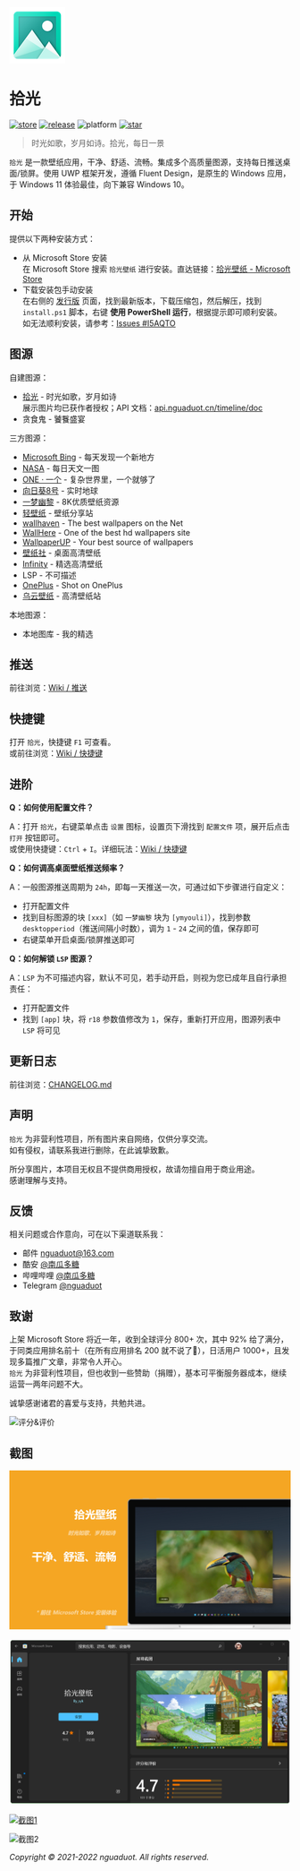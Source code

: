 ![icon](./sample/icon.png)

# 拾光

[![store](https://img.shields.io/badge/microsoft%20store-v7.4-brightgreen)](https://www.microsoft.com/store/apps/9N7VHQ989BB7)
[![release](https://img.shields.io/badge/release-v7.4.221004-blue)](https://gitee.com/nguaduot/timeline/releases)
![platform](https://img.shields.io/badge/platform-Windows%2011%20%26%2010-lightgrey)
[![star](https://gitee.com/nguaduot/timeline/badge/star.svg?theme=dark)](https://gitee.com/nguaduot/timeline)

> 时光如歌，岁月如诗。拾光，每日一景

`拾光` 是一款壁纸应用，干净、舒适、流畅。集成多个高质量图源，支持每日推送桌面/锁屏。使用 UWP 框架开发，遵循 Fluent Design，是原生的 Windows 应用，于 Windows 11 体验最佳，向下兼容 Windows 10。

## 开始

提供以下两种安装方式：

+ 从 Microsoft Store 安装  
  在 Microsoft Store 搜索 `拾光壁纸` 进行安装。直达链接：[拾光壁纸 - Microsoft Store](https://www.microsoft.com/store/apps/9N7VHQ989BB7)
+ 下载安装包手动安装    
  在右侧的 [发行版](https://gitee.com/nguaduot/timeline/releases) 页面，找到最新版本，下载压缩包，然后解压，找到 `install.ps1` 脚本，右键 **使用 PowerShell 运行**，根据提示即可顺利安装。  
  如无法顺利安装，请参考：[Issues #I5AQTO](https://gitee.com/nguaduot/timeline/issues/I5AQTO)

## 图源

自建图源：
+ [拾光](https://api.nguaduot.cn/timeline/doc) - 时光如歌，岁月如诗  
  展示图片均已获作者授权；API 文档：[api.nguaduot.cn/timeline/doc](https://api.nguaduot.cn/timeline/doc)
+ 贪食鬼 - 饕餮盛宴

三方图源：
+ [Microsoft Bing](https://cn.bing.com) - 每天发现一个新地方
+ [NASA](https://apod.nasa.gov/apod) - 每日天文一图
+ [ONE · 一个](http://m.wufazhuce.com/one) - 复杂世界里，一个就够了
+ [向日葵8号](https://himawari.asia/) - 实时地球
+ [一梦幽黎](https://www.ymyouli.com) - 8K优质壁纸资源
+ [轻壁纸](https://bz.qinggongju.com) - 壁纸分享站
+ [wallhaven](https://wallhaven.cc/) - The best wallpapers on the Net
+ [WallHere](https://wallhere.com) - One of the best hd wallpapers site
+ [WallpaperUP](https://www.wallpaperup.com) - Your best source of wallpapers
+ [壁纸社](https://www.toopic.cn/dnbz) - 桌面高清壁纸
+ [Infinity](http://cn.infinitynewtab.com) - 精选高清壁纸
+ LSP - 不可描述
+ [OnePlus](https://photos.oneplus.com) - Shot on OnePlus
+ [乌云壁纸](https://www.obzhi.com) - 高清壁纸站

本地图源：
+ 本地图库 - 我的精选

## 推送

前往浏览：[Wiki / 推送](https://gitee.com/nguaduot/timeline/wikis/%E6%8E%A8%E9%80%81)

## 快捷键

打开 `拾光`，快捷键 `F1` 可查看。  
或前往浏览：[Wiki / 快捷键](https://gitee.com/nguaduot/timeline/wikis/%E5%BF%AB%E6%8D%B7%E9%94%AE)

## 进阶

**Q：如何使用配置文件？**

A：打开 `拾光`，右键菜单点击 `设置` 图标，设置页下滑找到 `配置文件` 项，展开后点击 `打开` 按钮即可。  
或使用快捷键：`Ctrl` + `I`。详细玩法：[Wiki / 快捷键](https://gitee.com/nguaduot/timeline/wikis/%E9%85%8D%E7%BD%AE%E6%96%87%E4%BB%B6)

**Q：如何调高桌面壁纸推送频率？**

A：一般图源推送周期为 `24h`，即每一天推送一次，可通过如下步骤进行自定义：
+ 打开配置文件
+ 找到目标图源的块 `[xxx]`（如 `一梦幽黎` 块为 `[ymyouli]`），找到参数 `desktopperiod`（推送间隔小时数），调为 `1` - `24` 之间的值，保存即可
+ 右键菜单开启桌面/锁屏推送即可

**Q：如何解锁 `LSP` 图源？**

A：`LSP` 为不可描述内容，默认不可见，若手动开启，则视为您已成年且自行承担责任：
+ 打开配置文件
+ 找到 `[app]` 块，将 `r18` 参数值修改为 `1`，保存，重新打开应用，图源列表中 `LSP` 将可见

## 更新日志

前往浏览：[CHANGELOG.md](./CHANGELOG.md)

## 声明

`拾光` 为非营利性项目，所有图片来自网络，仅供分享交流。  
如有侵权，请联系我进行删除，在此诚挚致歉。

所分享图片，本项目无权且不提供商用授权，故请勿擅自用于商业用途。  
感谢理解与支持。

## 反馈

相关问题或合作意向，可在以下渠道联系我：
+ 邮件 [nguaduot@163.com](mailto:nguaduot@163.com)
+ 酷安 [@南瓜多糖](http://www.coolapk.com/u/474144)
+ 哔哩哔哩 [@南瓜多糖](https://space.bilibili.com/321810619)
+ Telegram [@nguaduot](https://t.me/nguaduot)

## 致谢

上架 Microsoft Store 将近一年，收到全球评分 800+ 次，其中 92% 给了满分，于同类应用排名前十（在所有应用排名 200 就不说了🤣），日活用户 1000+，且发现多篇推广文章，非常令人开心。  
`拾光` 为非营利性项目，但也收到一些赞助（捐赠），基本可平衡服务器成本，继续运营一两年问题不大。

诚挚感谢诸君的喜爱与支持，共勉共进。

![评分&评价](./sample/review.png)

## 截图

![宣传](./sample/ad.png)

![Microsoft Store](./sample/store.png)

[![截图1](./sample/screenshot02.png)](https://gitee.com/nguaduot/timeline/raw/master/sample/%E6%8B%BE%E5%85%89_%E4%B8%80%E6%A2%A6%E5%B9%BD%E9%BB%8E_ABUIABACGAAgi8DPjwYoiKbruQYwgDw4-Bw.jpg)

![截图2](./sample/向日葵8号.gif)

*Copyright © 2021-2022 nguaduot. All rights reserved.*
